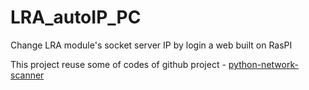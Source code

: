 # LRA_autoIP_PC
Change LRA module's socket server IP by login a web built on RasPI 

This project reuse some of codes of github project - [python-network-scanner](https://github.com/devmarcstorm/python-network-scanner)
